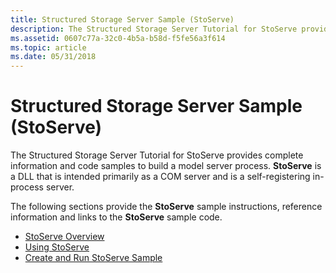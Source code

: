```yaml
---
title: Structured Storage Server Sample (StoServe)
description: The Structured Storage Server Tutorial for StoServe provides complete information and code samples to build a model server process.
ms.assetid: 0607c77a-32c0-4b5a-b58d-f5fe56a3f614
ms.topic: article
ms.date: 05/31/2018
---
```


# Structured Storage Server Sample (StoServe)

The Structured Storage Server Tutorial for StoServe provides complete information and code samples to build a model server process. **StoServe** is a DLL that is intended primarily as a COM server and is a self-registering in-process server.

The following sections provide the **StoServe** sample instructions, reference information and links to the **StoServe** sample code.

-   [StoServe Overview](stoserve-overview.md)
-   [Using StoServe](using-stoserve.md)
-   [Create and Run StoServe Sample](create-and-run-stoserve-sample.md)

 

 




